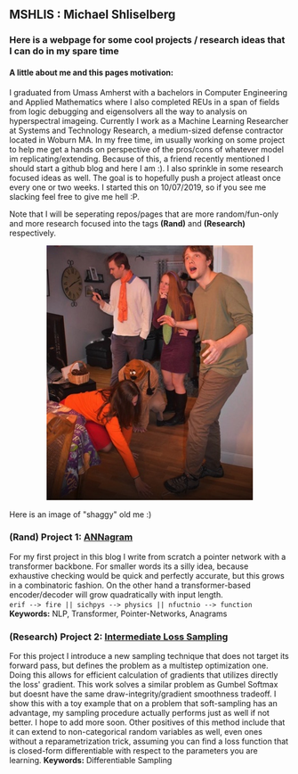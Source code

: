 ## MSHLIS : Michael Shliselberg
### Here is a webpage for some cool projects / research ideas that I can do in my spare time

#### A little about me and this pages motivation:
I graduated from Umass Amherst with a bachelors in Computer Engineering and Applied Mathematics where I also completed REUs in a span of fields from logic debugging and eigensolvers all the way to analysis on hyperspectral imageing. Currently I work as a Machine Learning Researcher at Systems and Technology Research, a medium-sized defense contractor located in Woburn MA. In my free time, im usually working on some project to help me get a hands on perspective of the pros/cons of whatever model im replicating/extending. Because of this, a friend recently mentioned I should start a github blog and here I am :). I also sprinkle in some research focused ideas as well. The goal is to hopefully push a project atleast once every one or two weeks. I started this on 10/07/2019, so if you see me slacking feel free to give me hell :P. 

Note that I will be seperating repos/pages that are more random/fun-only and more research focused into the tags **(Rand)** and **(Research)** respectively.

<p align="center">
  <img src="./im_shaggy.png">
</p>  
Here is an image of "shaggy" old me :)

### (Rand) Project 1: [ANNagram](https://mshlis.github.io/ANNagram/)
For my first project in this blog I write from scratch a pointer network with a transformer backbone. For smaller words its a silly idea, because exhaustive checking would be quick and perfectly accurate, but this grows in a combinatoric fashion. On the other hand a transformer-based encoder/decoder will grow quadratically with input length.  
`erif --> fire || sichpys --> physics || nfuctnio --> function`
**Keywords:** NLP, Transformer, Pointer-Networks, Anagrams

### (Research) Project 2: [Intermediate Loss Sampling](https://mshlis.github.io/ILSampling)  
For this project I introduce a new sampling technique that does not target its forward pass, but defines the problem as a multistep optimization one. Doing this allows for efficient calculation of gradients that utilizes directly the loss' gradient. This work solves a similar problem as Gumbel Softmax but doesnt have the same draw-integrity/gradient smoothness tradeoff. I show this with a toy example that on a problem that soft-sampling has an advantage, my sampling procedure actually performs just as well if not better. I hope to add more soon. Other positives of this method include that it can extend to non-categorical random variables as well, even ones without a reparametrization trick, assuming you can find a loss function that is closed-form differentiable with respect to the parameters you are learning.
**Keywords:** Differentiable Sampling

